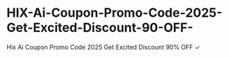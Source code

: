 # HIX-Ai-Coupon-Promo-Code-2025-Get-Excited-Discount-90-OFF-
Hix Ai Coupon Promo Code 2025 Get Excited Discount 90% OFF ✓
